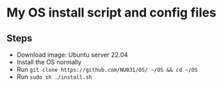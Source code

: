 # My OS install script and config files

## Steps
- Download image: Ubuntu server 22.04
- Install the OS normally
- Run `git clone https://github.com/NUB31/OS/ ~/OS && cd ~/OS`
- Run `sudo sh ./install.sh`
